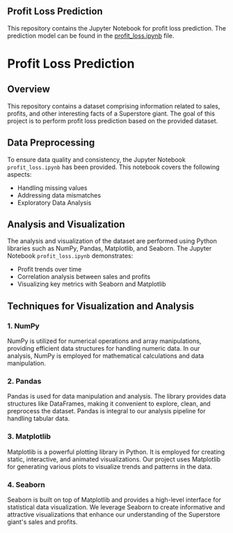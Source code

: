 ## Profit Loss Prediction

This repository contains the Jupyter Notebook for profit loss prediction. The prediction model can be found in the [profit_loss.ipynb](https://nbviewer.org/github/MonikkaAnnamalai/profit-loss-prediction/blob/main/profit_loss.ipynb) file.

# Profit Loss Prediction

## Overview

This repository contains a dataset comprising information related to sales, profits, and other interesting facts of a Superstore giant. The goal of this project is to perform profit loss prediction based on the provided dataset.

## Data Preprocessing

To ensure data quality and consistency, the Jupyter Notebook `profit_loss.ipynb` has been provided. This notebook covers the following aspects:

- Handling missing values
- Addressing data mismatches
- Exploratory Data Analysis

## Analysis and Visualization

The analysis and visualization of the dataset are performed using Python libraries such as NumPy, Pandas, Matplotlib, and Seaborn. The Jupyter Notebook `profit_loss.ipynb` demonstrates:

- Profit trends over time
- Correlation analysis between sales and profits
- Visualizing key metrics with Seaborn and Matplotlib

## Techniques for Visualization and Analysis

### 1. NumPy

NumPy is utilized for numerical operations and array manipulations, providing efficient data structures for handling numeric data. In our analysis, NumPy is employed for mathematical calculations and data manipulation.

### 2. Pandas

Pandas is used for data manipulation and analysis. The library provides data structures like DataFrames, making it convenient to explore, clean, and preprocess the dataset. Pandas is integral to our analysis pipeline for handling tabular data.

### 3. Matplotlib

Matplotlib is a powerful plotting library in Python. It is employed for creating static, interactive, and animated visualizations. Our project uses Matplotlib for generating various plots to visualize trends and patterns in the data.

### 4. Seaborn

Seaborn is built on top of Matplotlib and provides a high-level interface for statistical data visualization. We leverage Seaborn to create informative and attractive visualizations that enhance our understanding of the Superstore giant's sales and profits.
